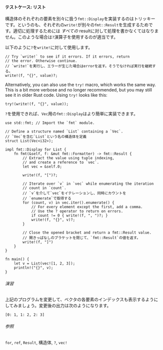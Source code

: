 #### テストケース: リスト

構造体のそれぞれの要素を別々に扱う`fmt::Display`を実装するのはトリッキーです。というのも、それぞれの`write!`が別々の`fmt::Result`を生成するためです。適切に処理するためには
*すべての*
resultに対して処理を書かなくてはなりません。このような場合は`?`演算子を使用するのが適当です。

以下のように`?`を`write!`に対して使用します。

``` {.rust .ignore}
// Try `write!` to see if it errors. If it errors, return
// the error. Otherwise continue.
// `write!`を実行し、エラーが生じた場合はerrorを返す。そうでなければ実行を継続する。
write!(f, "{}", value)?;
```

Alternatively, you can also use the `try!` macro, which works the same
way. This is a bit more verbose and no longer recommended, but you may
still see it in older Rust code. Using `try!` looks like this:

``` {.rust .ignore}
try!(write!(f, "{}", value));
```

`?`を使用できれば、`Vec`用の`fmt::Display`はより簡単に実装できます。

    use std::fmt; // Import the `fmt` module.

    // Define a structure named `List` containing a `Vec`.
    // `Vec`を含む`List`という名の構造体を定義
    struct List(Vec<i32>);

    impl fmt::Display for List {
        fn fmt(&self, f: &mut fmt::Formatter) -> fmt::Result {
            // Extract the value using tuple indexing,
            // and create a reference to `vec`.
            let vec = &self.0;

            write!(f, "[")?;

            // Iterate over `v` in `vec` while enumerating the iteration
            // count in `count`.
            // `v`を介して`vec`をイテレーションし、同時にカウントを
            // `enumerate`で取得する
            for (count, v) in vec.iter().enumerate() {
                // For every element except the first, add a comma.
                // Use the ? operator to return on errors.
                if count != 0 { write!(f, ", ")?; }
                write!(f, "{}", v)?;
            }

            // Close the opened bracket and return a fmt::Result value.
            // 開きっぱなしのブラケットを閉じて、`fmt::Result`の値を返す。
            write!(f, "]")
        }
    }

    fn main() {
        let v = List(vec![1, 2, 3]);
        println!("{}", v);
    }

###### 演習

上記のプログラムを変更して、ベクタの各要素のインデックスも表示するようにしてみましょう。変更後の出力は次のようになります。

``` {.rust .ignore}
[0: 1, 1: 2, 2: 3]
```

###### 参照

`for`,
`ref`,
`Result`,
構造体,
`?`,
`vec!`


